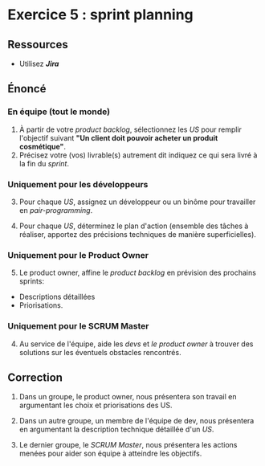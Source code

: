 # Exercice 5 : sprint planning

## Ressources

- Utilisez ***Jira***

## Énoncé

### En équipe (tout le monde)

1. À partir de votre *product backlog*, sélectionnez les *US* pour remplir l'objectif suivant **"Un client doit pouvoir acheter un produit cosmétique"**.
2. Précisez votre (vos) livrable(s) autrement dit indiquez ce qui sera livré à la fin du *sprint*.

### Uniquement pour les développeurs

3. Pour chaque *US*, assignez un développeur ou un binôme pour travailler en *pair-programming*.

4. Pour chaque *US*, déterminez le plan d'action (ensemble des tâches à réaliser, apportez des précisions techniques de manière superficielles).

### Uniquement pour le Product Owner

5. Le product owner, affine le *product backlog* en prévision des prochains sprints:
- Descriptions détaillées
- Priorisations.

### Uniquement pour le SCRUM Master

4. Au service de l'équipe, aide les *devs* et *le product owner* à trouver des solutions sur les éventuels obstacles rencontrés.

## Correction

1. Dans un groupe, le product owner, nous présentera son travail en argumentant les choix et priorisations des US.

2. Dans un autre groupe, un membre de l'équipe de dev, nous présentera en argumentant la description technique détaillée d'un *US*.

3. Le dernier groupe, le *SCRUM Master*, nous présentera les actions menées pour aider son équipe à atteindre les objectifs.
